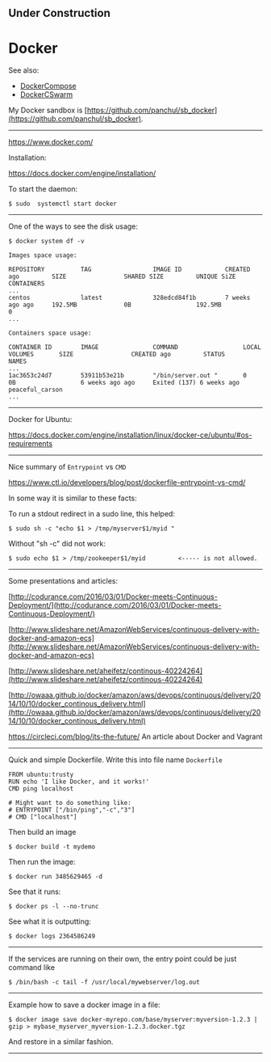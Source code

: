 
## Under Construction

# Docker

See also:
 - [DockerCompose](DockerCompose.md)
 - [DockerCSwarm](DockerSwarm.md)


My Docker sandbox is [https://github.com/panchul/sb_docker](https://github.com/panchul/sb_docker).

---

https://www.docker.com/

Installation:

https://docs.docker.com/engine/installation/

To start the daemon:

    $ sudo  systemctl start docker

---

One of the ways to see the disk usage:

    $ docker system df -v

    Images space usage:

    REPOSITORY          TAG                 IMAGE ID            CREATED ago         SIZE                SHARED SIZE         UNIQUE SiZE         CONTAINERS
    ...
    centos              latest              328edcd84f1b        7 weeks ago ago     192.5MB             0B                  192.5MB             0
    ...

    Containers space usage:

    CONTAINER ID        IMAGE               COMMAND                  LOCAL VOLUMES       SIZE                CREATED ago         STATUS                     NAMES
    ...
    1ac3653c24d7        53911b53e21b        "/bin/server.out "       0                   0B                  6 weeks ago ago     Exited (137) 6 weeks ago   peaceful_carson
    ...

---

Docker for Ubuntu:

https://docs.docker.com/engine/installation/linux/docker-ce/ubuntu/#os-requirements

---

Nice summary of ```Entrypoint``` vs ```CMD```

https://www.ctl.io/developers/blog/post/dockerfile-entrypoint-vs-cmd/


In some way it is similar to these facts:

To run a stdout redirect in a sudo line, this helped:

    $ sudo sh -c "echo $1 > /tmp/myserver$1/myid "

Without "sh -c" did not work:

    $ sudo echo $1 > /tmp/zookeeper$1/myid         <----- is not allowed.


---

Some presentations and articles:

[http://codurance.com/2016/03/01/Docker-meets-Continuous-Deployment/](http://codurance.com/2016/03/01/Docker-meets-Continuous-Deployment/)

[http://www.slideshare.net/AmazonWebServices/continuous-delivery-with-docker-and-amazon-ecs](http://www.slideshare.net/AmazonWebServices/continuous-delivery-with-docker-and-amazon-ecs)

[http://www.slideshare.net/aheifetz/continous-40224264](http://www.slideshare.net/aheifetz/continous-40224264)

[http://owaaa.github.io/docker/amazon/aws/devops/continuous/delivery/2014/10/10/docker_continous_delivery.html](http://owaaa.github.io/docker/amazon/aws/devops/continuous/delivery/2014/10/10/docker_continous_delivery.html)


https://circleci.com/blog/its-the-future/ An article about Docker and Vagrant

---

Quick and simple Dockerfile.
Write this into file name ```Dockerfile```

    FROM ubuntu:trusty
    RUN echo 'I like Docker, and it works!'
    CMD ping localhost

    # Might want to do something like:
    # ENTRYPOINT ["/bin/ping","-c","3"]
    # CMD ["localhost"]

Then build an image

    $ docker build -t mydemo
    
Then run the image:

    $ docker run 3485629465 -d
         
See that it runs:

    $ docker ps -l --no-trunc

See what it is outputting:

    $ docker logs 2364586249
    
---

If the services are running on their own, the entry point could be just command like

    $ /bin/bash -c tail -f /usr/local/mywebserver/log.out

---

Example how to save a docker image in a file:

    $ docker image save docker-myrepo.com/base/myserver:myversion-1.2.3 | gzip > mybase_myserver_myversion-1.2.3.docker.tgz

And restore in a similar fashion.

---
